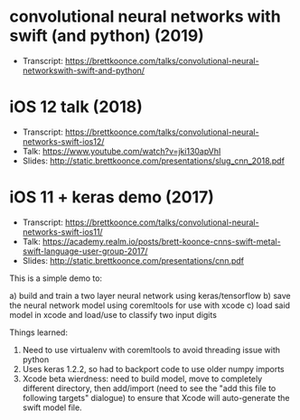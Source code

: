 convolutional neural networks with swift (and python) (2019)
===========================
  - Transcript: https://brettkoonce.com/talks/convolutional-neural-networkswith-swift-and-python/

iOS 12 talk (2018)
===========================

  - Transcript:  https://brettkoonce.com/talks/convolutional-neural-networks-swift-ios12/
  - Talk:  https://www.youtube.com/watch?v=jki130apVhI
  - Slides:  http://static.brettkoonce.com/presentations/slug_cnn_2018.pdf


iOS 11 + keras demo (2017)
===========================

  - Transcript:  https://brettkoonce.com/talks/convolutional-neural-networks-swift-ios11/
  - Talk:  https://academy.realm.io/posts/brett-koonce-cnns-swift-metal-swift-language-user-group-2017/
  - Slides:  http://static.brettkoonce.com/presentations/cnn.pdf

This is a simple demo to:

a) build and train a two layer neural network using keras/tensorflow
b) save the neural network model using coremltools for use with xcode
c) load said model in xcode and load/use to classify two input digits

Things learned:
1) Need to use virtualenv with coremltools to avoid threading issue with python
2) Uses keras 1.2.2, so had to backport code to use older numpy imports 
3) Xcode beta wierdness: need to build model, move to completely different directory, then add/import (need to see the "add this file to following targets" dialogue) to ensure that Xcode will auto-generate the swift model file.

